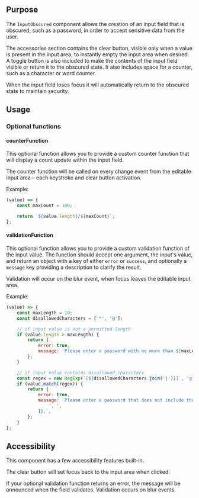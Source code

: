 ## Purpose

The `InputObscured` component allows the creation of an input field that is obscured, such as a password, in order to accept sensitive data from the user.

The accessories section contains the clear button, visible only when a value is present in the input area, to instantly empty the input area when desired. A toggle button is also included to make the contents of the input field visible or return it to the obscured state. It also includes space for a counter, such as a character or word counter.

When the input field loses focus it will automatically return to the obscured state to maintain security.

## Usage

### Optional functions

#### counterFunction

This optional function allows you to provide a custom counter function that will display a count update within the input field.

The counter function will be called on every change event from the editable input area – each keystroke and clear button activation.

Example:

```javascript
(value) => {
	const maxCount = 100;

	return `${value.length}/${maxCount}`;
};
```

#### validationFunction

This optional function allows you to provide a custom validation function of the input value. The function should accept one argument, the input's value, and return an object with a key of either `error` or `success`, and optionally a `message` key providing a description to clarify the result.

Validation will occur on the blur event, when focus leaves the editable input area.

Example:

```javascript
(value) => {
	const maxLength = 10;
	const disallowedCharacters = ['*', '@'];

	// if input value is not a permitted length
	if (value.length > maxLength) {
		return {
			error: true,
			message: `Please enter a password with no more than ${maxLength} characters.`,
		};
	}

	// if input value contains disallowed characters
	const regex = new RegExp(`[${disallowedCharacters.join('|')}]`, 'g');
	if (value.match(regex)) {
		return {
			error: true,
			message: `Please enter a password that does not include the following characters: ${disallowedCharacters.join(
				', ',
			)}.`,
		};
	}
};
```

## Accessibility

This component has a few accessibility features built-in.

The clear button will set focus back to the input area when clicked.

If your optional validation function returns an error, the message will be announced when the field validates. Validation occurs on blur events.

